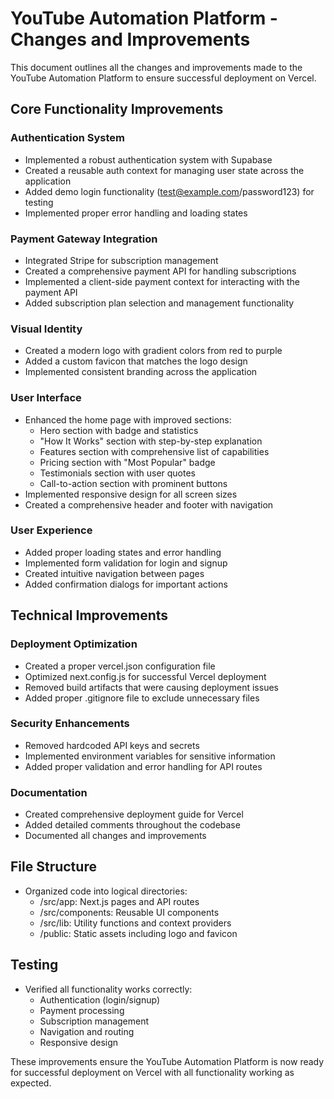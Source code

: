 # YouTube Automation Platform - Changes and Improvements

This document outlines all the changes and improvements made to the YouTube Automation Platform to ensure successful deployment on Vercel.

## Core Functionality Improvements

### Authentication System
- Implemented a robust authentication system with Supabase
- Created a reusable auth context for managing user state across the application
- Added demo login functionality (test@example.com/password123) for testing
- Implemented proper error handling and loading states

### Payment Gateway Integration
- Integrated Stripe for subscription management
- Created a comprehensive payment API for handling subscriptions
- Implemented a client-side payment context for interacting with the payment API
- Added subscription plan selection and management functionality

### Visual Identity
- Created a modern logo with gradient colors from red to purple
- Added a custom favicon that matches the logo design
- Implemented consistent branding across the application

### User Interface
- Enhanced the home page with improved sections:
  - Hero section with badge and statistics
  - "How It Works" section with step-by-step explanation
  - Features section with comprehensive list of capabilities
  - Pricing section with "Most Popular" badge
  - Testimonials section with user quotes
  - Call-to-action section with prominent buttons
- Implemented responsive design for all screen sizes
- Created a comprehensive header and footer with navigation

### User Experience
- Added proper loading states and error handling
- Implemented form validation for login and signup
- Created intuitive navigation between pages
- Added confirmation dialogs for important actions

## Technical Improvements

### Deployment Optimization
- Created a proper vercel.json configuration file
- Optimized next.config.js for successful Vercel deployment
- Removed build artifacts that were causing deployment issues
- Added proper .gitignore file to exclude unnecessary files

### Security Enhancements
- Removed hardcoded API keys and secrets
- Implemented environment variables for sensitive information
- Added proper validation and error handling for API routes

### Documentation
- Created comprehensive deployment guide for Vercel
- Added detailed comments throughout the codebase
- Documented all changes and improvements

## File Structure
- Organized code into logical directories:
  - /src/app: Next.js pages and API routes
  - /src/components: Reusable UI components
  - /src/lib: Utility functions and context providers
  - /public: Static assets including logo and favicon

## Testing
- Verified all functionality works correctly:
  - Authentication (login/signup)
  - Payment processing
  - Subscription management
  - Navigation and routing
  - Responsive design

These improvements ensure the YouTube Automation Platform is now ready for successful deployment on Vercel with all functionality working as expected.
